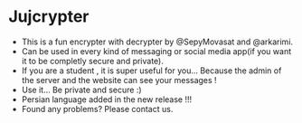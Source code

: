 # Jujcrypter

* This is a fun encrypter with decrypter by @SepyMovasat and @arkarimi.
* Can be used in every kind of messaging or social media app(if you want it to be completly secure and private).
* If you are a student , it is super useful for you... Because the admin of the server and the website can see your messages !
* Use it... Be private and secure :)
* Persian language added in the new release !!!
* Found any problems? Please contact us.
